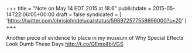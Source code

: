 +++
title = "Note on May 14 EDT 2015 at 18:6"
publishdate = 2015-05-14T22:06:05+00:00
draft = false
syndicated = [ 'https://twitter.com/chrisjohndeluca/status/598972577558696000?s=20' ]
+++

Another piece of evidence to place in my museum of Why Special Effects Look Dumb These Days http://t.co/QEmx4biVGS
